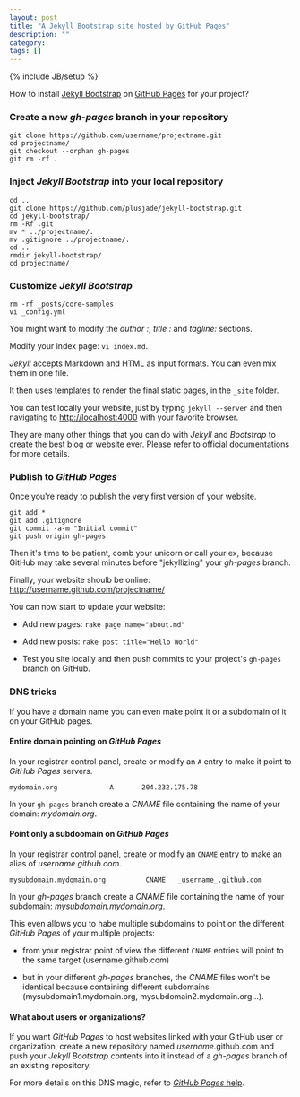 ```yaml
---
layout: post
title: "A Jekyll Bootstrap site hosted by GitHub Pages"
description: ""
category: 
tags: []
---
```

{% include JB/setup %}

How to install [Jekyll Bootstrap](http://jekyllbootstrap.com) on [GitHub Pages](http://pages.github.com) for your project?

### Create a new _gh-pages_ branch in your repository

    git clone https://github.com/username/projectname.git
    cd projectname/
    git checkout --orphan gh-pages
    git rm -rf .

### Inject _Jekyll Bootstrap_ into your local repository

    cd ..
    git clone https://github.com/plusjade/jekyll-bootstrap.git
    cd jekyll-bootstrap/
    rm -Rf .git
    mv * ../projectname/.
    mv .gitignore ../projectname/.
    cd ..
    rmdir jekyll-bootstrap/
    cd projectname/

### Customize _Jekyll Bootstrap_

    rm -rf _posts/core-samples
    vi _config.yml

You might want to modify the _author :_, _title :_ and _tagline:_ sections.

Modify your index page: `vi index.md`.

_Jekyll_ accepts Markdown and HTML as input formats. You can even mix them in one file.

It then uses templates to render the final static pages, in the `_site` folder.

You can test locally your website, just by typing `jekyll --server` and then navigating to <http://localhost:4000> with your favorite browser.

They are many other things that you can do with _Jekyll_ and _Bootstrap_ to create the best blog or website ever. Please refer to official documentations for more details.

### Publish to _GitHub Pages_

Once you're ready to publish the very first version of your website.

    git add *
    git add .gitignore
    git commit -a-m "Initial commit"
    git push origin gh-pages

Then it's time to be patient, comb your unicorn or call your ex, because GitHub may take several minutes before "jekyllizing" your _gh-pages_ branch.

Finally, your website shoulb be online: <http://username.github.com/projectname/>

You can now start to update your website:

* Add new pages: `rake page name="about.md"`

* Add new posts: `rake post title="Hello World"`

* Test you site locally and then push commits to your project's `gh-pages` branch on GitHub.

### DNS tricks

If you have a domain name you can even make point it or a subdomain of it on your GitHub pages.

#### Entire domain pointing on _GitHub Pages_

In your registrar control panel, create or modify an `A` entry to make it point to _GitHub Pages_ servers.

    mydomain.org             A       204.232.175.78

In your `gh-pages` branch create a _CNAME_ file containing the name of your domain: _mydomain.org_.  

#### Point only a subdoomain on _GitHub Pages_

In your registrar control panel, create or modify an `CNAME` entry to make an alias of _username.github.com_.

    mysubdomain.mydomain.org          CNAME   _username_.github.com

In your _gh-pages_ branch create a _CNAME_ file containing the name of your subdomain: _mysubdomain.mydomain.org_.  

This even allows you to habe multiple subdomains to point on the different _GitHub Pages_ of your multiple projects: 

* from your registrar point of view the different `CNAME` entries will point to the same target (username.github.com)

* but in your different _gh-pages_ branches, the _CNAME_ files won't be identical because containing different subdomains (mysubdomain1.mydomain.org, mysubdomain2.mydomain.org...).

#### What about users or organizations?

If you want _GitHub Pages_ to host websites linked with your GitHub user or organization, create a new repository named _username_.github.com and push your _Jekyll Bootstrap_ contents into it instead of a _gh-pages_ branch of an existing repository.

For more details on this DNS magic, refer to [_GitHub Pages_ help](https://help.github.com/articles/setting-up-a-custom-domain-with-pages).